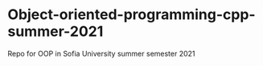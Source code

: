 # Object-oriented-programming-cpp-summer-2021
Repo for OOP in Sofia University summer semester 2021
